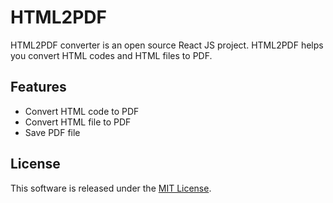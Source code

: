 # HTML2PDF

HTML2PDF converter is an open source React JS project. HTML2PDF helps you convert HTML codes and HTML files to PDF.

## Features
* Convert HTML code to PDF
* Convert HTML file to PDF
* Save PDF file

## License
This software is released under the
[MIT License](http://alihesari.mit-license.org/).



